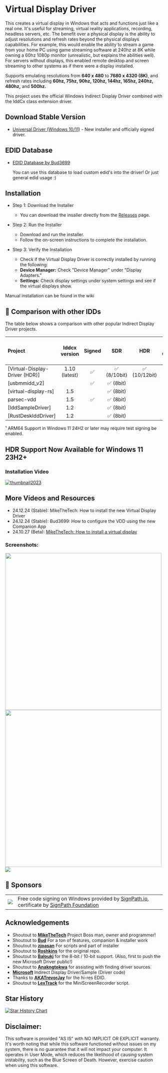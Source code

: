 # Virtual Display Driver
This creates a virtual display in Windows that acts and functions just like a real one. It's useful for streaming, virtual reality applications, recording, headless servers, etc. The benefit over a physical display is the ability to adjust resolutions and refresh rates beyond the physical displays capabilities. For example, this would enable the ability to stream a game from your home PC using game streaming software at 240hz at 8K while owning a 60hz 1080p monitor (unrealistic, but explains the abilities well). For servers without displays, this enabled remote desktop and screen streaming to other systems as if there were a display installed. 

Supports emulating resolutions from **640 x 480** to **7680 x 4320 (8K)**, and refresh rates including **60hz, 75hz, 90hz, 120hz, 144hz, 165hz, 240hz, 480hz,** and **500hz.**

This project uses the official Windows Indirect Display Driver combined with the IddCx class extension driver.

## Download Stable Version

- [Universal Driver (Windows 10/11)]() - New installer and officially signed driver.

## EDID Database
- [EDID Database by Bud3699](https://edid.mikethetech.com/)

  You can use this database to load custom edid's into the driver! Or just general edid usage :) 

## Installation

- Step 1: Download the Installer
   - You can download the insaller directly from the [Releases](https://github.com/VirtualDisplay/Virtual-Display-Driver/releases) page.

- Step 2: Run the Installer
   - Download and run the installer.
   - Follow the on-screen instructions to complete the installation.

- Step 3: Verify the Installation
   - Check if the Virtual Display Driver is correctly installed by running the following:
   - **Device Manager:** Check "Device Manager" under "Display Adapters."
   - **Settings:** Check display settings under system settings and see if the virtual displays show.

Manual installation can be found in the wiki

## 🤔 Comparison with other IDDs

The table below shows a comparison with other popular Indirect Display Driver
projects.

| Project                        |   Iddcx version   | Signed | SDR | HDR  |                               H-Cursor                               | Tweakable | ARM64 Support | Custom EDID | Floating Point Refresh Rates |
| :----------------------------- | :---------------: | :----: | :--: | :------------------------------------------------------------------: | :-------: | :-------: | :-------: | :-------: | :-------: |
| [Virtual-Display-Driver (HDR)] |   1.10 (latest)   |   ✅   |     ✅ (8/10bit)    | ✅ (10/12bit)  |                                  ✅                                 |    ✅    |     ✅¹    |    ✅    |    ✅    |
| [usbmmidd_v2]                  |                   |   ✅   |     ✅ (8bit)    |   |                                                                   |           |           |           |           |           |
| [virtual-display-rs]           |         1.5       |      |     ✅ (8bit)    |   | [#81](https://github.com/MolotovCherry/virtual-display-rs/issues/81) |    ✅    |           |           |           |           |
| parsec-vdd                     |         1.5       |   ✅   |     ✅ (8bit)    |   |                                  ✅                                 |    🆗     |           |           |           |           |
| [IddSampleDriver]              |         1.2       |      |     ✅ (8bit)    |   |                                                                   |           |           |           |           |           |
| [RustDeskIddDriver]            |         1.2       |      |     ✅ (8bit)    |   |                                                                   |           |           |           |           |           |

¹ ARM64 Support in Windows 11 24H2 or later may require test signing be enabled.

## HDR Support Now Available for Windows 11 23H2+ 

### Installation Video

[![thumbnail2023](https://github.com/itsmikethetech/Virtual-Display-Driver/assets/25166211/1a64c390-5d8a-420f-8bb9-4642349fc132)](https://youtu.be/nNWpbRUPkn4 "How to install a virtual display")

## More Videos and Resources
- 24.12.24 (Stable): MikeTheTech: How to install the new Virtual Display Driver
- 24.12.24 (Stable): Bud3699: How to configure the VDD using the new Companion App
- 24.10.27 (Beta): [MikeTheTech: How to install a virtual display](https://youtu.be/byfBWDnToYk "How to install a virtual display")

### Screenshots:
<img src="https://github.com/itsmikethetech/Virtual-Display-Driver/assets/25166211/02af86f2-b896-4265-9174-b17c9a1aeab7" width="500">
<img src="https://github.com/itsmikethetech/Virtual-Display-Driver/assets/25166211/5cb8ce08-890f-4bc1-a1a6-34f22e103699" width="500">

<img src="https://github.com/itsmikethetech/Virtual-Display-Driver/assets/25166211/0f1dfed6-c9ac-4cb6-92cf-7d9ab2ac0c66">

## 🤝 Sponsors

<table>
  <tr>
    <td><img src="https://github.com/user-attachments/assets/ca93d971-67dc-41dd-b945-ab4f372ea72a" /></td>
    <td>Free code signing on Windows provided by <a href="https://signpath.io">SignPath.io</a>, certificate by <a href="https://signpath.org">SignPath Foundation</a></td>
  </tr>
</table>

## Acknowledgements

- Shoutout to **[MikeTheTech](https://github.com/itsmikethetech)** Project Boss man, owner and programmer!
- Shoutout to **[Bud](https://github.com/bud3699)** For a ton of features, companion & installer work
- Shoutout to **[zjoasan](https://github.com/zjoasan)** For scripts and part of installer
- Shoutout to **[Roshkins](https://github.com/roshkins/IddSampleDriver)** for the original repo.
- Shoutout to **[Baloukj](https://github.com/baloukj/IddSampleDriver)** for the 8-bit / 10-bit support. (Also, first to push the new Microsoft Driver public!)
- Shoutout to **[Anakngtokwa](https://github.com/Anakngtokwa)** for assisting with finding driver sources.
- **[Microsoft](https://github.com/microsoft/Windows-driver-samples/tree/master/video/IndirectDisplay)** Indirect Display Driver/Sample (Driver code)
- Thanks to **[AKATrevorJay](https://github.com/akatrevorjay/edid-generator)** for the hi-res EDID.
- Shoutout to **[LexTrack](https://github.com/lextrack/)** for the MiniScreenRecorder script. 

## Star History

[![Star History Chart](https://api.star-history.com/svg?repos=VirtualDisplay/Virtual-Display-Driver&type=Date)](https://star-history.com/#VirtualDisplay/Virtual-Display-Driver&Date)

## Disclaimer:

This software is provided "AS IS" with NO IMPLICIT OR EXPLICIT warranty. It's worth noting that while this software functioned without issues on my system, there is no guarantee that it will not impact your computer. It operates in User Mode, which reduces the likelihood of causing system instability, such as the Blue Screen of Death. However, exercise caution when using this software.
